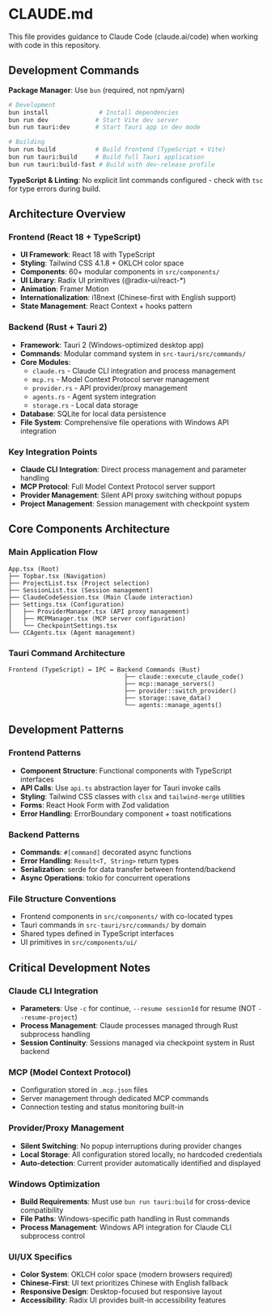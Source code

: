 # CLAUDE.md

This file provides guidance to Claude Code (claude.ai/code) when working with code in this repository.

## Development Commands

**Package Manager**: Use `bun` (required, not npm/yarn)

```bash
# Development
bun install              # Install dependencies
bun run dev             # Start Vite dev server
bun run tauri:dev       # Start Tauri app in dev mode

# Building
bun run build           # Build frontend (TypeScript + Vite)
bun run tauri:build     # Build full Tauri application
bun run tauri:build-fast # Build with dev-release profile
```

**TypeScript & Linting**: No explicit lint commands configured - check with `tsc` for type errors during build.

## Architecture Overview

### Frontend (React 18 + TypeScript)
- **UI Framework**: React 18 with TypeScript
- **Styling**: Tailwind CSS 4.1.8 + OKLCH color space
- **Components**: 60+ modular components in `src/components/`
- **UI Library**: Radix UI primitives (@radix-ui/react-*)
- **Animation**: Framer Motion
- **Internationalization**: i18next (Chinese-first with English support)
- **State Management**: React Context + hooks pattern

### Backend (Rust + Tauri 2)
- **Framework**: Tauri 2 (Windows-optimized desktop app)
- **Commands**: Modular command system in `src-tauri/src/commands/`
- **Core Modules**: 
  - `claude.rs` - Claude CLI integration and process management
  - `mcp.rs` - Model Context Protocol server management
  - `provider.rs` - API provider/proxy management
  - `agents.rs` - Agent system integration
  - `storage.rs` - Local data storage
- **Database**: SQLite for local data persistence
- **File System**: Comprehensive file operations with Windows API integration

### Key Integration Points
- **Claude CLI Integration**: Direct process management and parameter handling
- **MCP Protocol**: Full Model Context Protocol server support
- **Provider Management**: Silent API proxy switching without popups
- **Project Management**: Session management with checkpoint system

## Core Components Architecture

### Main Application Flow
```
App.tsx (Root)
├── Topbar.tsx (Navigation)
├── ProjectList.tsx (Project selection)
├── SessionList.tsx (Session management)
├── ClaudeCodeSession.tsx (Main Claude interaction)
├── Settings.tsx (Configuration)
│   ├── ProviderManager.tsx (API proxy management)
│   ├── MCPManager.tsx (MCP server configuration)
│   └── CheckpointSettings.tsx
└── CCAgents.tsx (Agent management)
```

### Tauri Command Architecture
```
Frontend (TypeScript) ↔ IPC ↔ Backend Commands (Rust)
                                ├── claude::execute_claude_code()
                                ├── mcp::manage_servers()
                                ├── provider::switch_provider()
                                ├── storage::save_data()
                                └── agents::manage_agents()
```

## Development Patterns

### Frontend Patterns
- **Component Structure**: Functional components with TypeScript interfaces
- **API Calls**: Use `api.ts` abstraction layer for Tauri invoke calls
- **Styling**: Tailwind CSS classes with `clsx` and `tailwind-merge` utilities
- **Forms**: React Hook Form with Zod validation
- **Error Handling**: ErrorBoundary component + toast notifications

### Backend Patterns
- **Commands**: `#[command]` decorated async functions
- **Error Handling**: `Result<T, String>` return types
- **Serialization**: serde for data transfer between frontend/backend
- **Async Operations**: tokio for concurrent operations

### File Structure Conventions
- Frontend components in `src/components/` with co-located types
- Tauri commands in `src-tauri/src/commands/` by domain
- Shared types defined in TypeScript interfaces
- UI primitives in `src/components/ui/`

## Critical Development Notes

### Claude CLI Integration
- **Parameters**: Use `-c` for continue, `--resume sessionId` for resume (NOT `--resume-project`)
- **Process Management**: Claude processes managed through Rust subprocess handling
- **Session Continuity**: Sessions managed via checkpoint system in Rust backend

### MCP (Model Context Protocol)
- Configuration stored in `.mcp.json` files
- Server management through dedicated MCP commands
- Connection testing and status monitoring built-in

### Provider/Proxy Management
- **Silent Switching**: No popup interruptions during provider changes
- **Local Storage**: All configuration stored locally, no hardcoded credentials
- **Auto-detection**: Current provider automatically identified and displayed

### Windows Optimization
- **Build Requirements**: Must use `bun run tauri:build` for cross-device compatibility
- **File Paths**: Windows-specific path handling in Rust commands
- **Process Management**: Windows API integration for Claude CLI subprocess control

### UI/UX Specifics
- **Color System**: OKLCH color space (modern browsers required)
- **Chinese-First**: UI text prioritizes Chinese with English fallback
- **Responsive Design**: Desktop-focused but responsive layout
- **Accessibility**: Radix UI provides built-in accessibility features